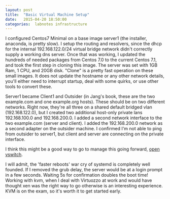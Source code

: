 ```yaml
---
layout: post
title:  "Basic Virtual Machine Setup"
date:   2015-04-20 18:50:00
categories:  labnotes infrastructure
---
```


I configured Centos7 Minimal on a base image server1 (the installer, anaconda, is pretty slow).
I setup the routing and resolvers, since the dhcp for the internal 192.168.122.0/24 virtual bridge network
didn't correctly supply a working dns server. Once that was working, I updated the hundreds of needed packages
from Centos 7.0 to the current Centos 7.1, and took the first step in cloning this image. The server was set with 1GB Ram, 1 CPU,
and 20GB  disk. "Clone" is a pretty fast operation on these small images. It does not update the hostname or any other network details,
you'll either need to interrupt startup, deal with some quirks, or use other tools to convert these.

Server1 became Client1 and Outsider (in Jang's book, these are the two example.com and one example.org hosts).
These should be on two different networks. Right now, they're all three on a shared default bridged vlan (192.168.122.0), but I created two
additional host-only private lans 192.168.100.0 and 192.168.200.0. I added a second network interface to the two example.com (server and client).
I added the 192.168.200.0 network as a second adapter on the outsider machine.
I confirmed I'm not able to ping from outsider to server1, but client and server are connecting on the private interface.

I think this might be a good way to go to manage this going forward, [open vswitch](http://www.openvswitch.org/).

I will admit, the 'faster reboots' war cry of systemd is completely well founded. If I removed the grub delay, the server would be at a login
prompt in a few seconds. Waiting 5s for confirmation doubles the boot time! Working with kvm, when I deal with Virtuozzo at work and would have thought
xen was the right way to go otherwise is an interesting experience. KVM is on the exam, so it's worth it to get started early.